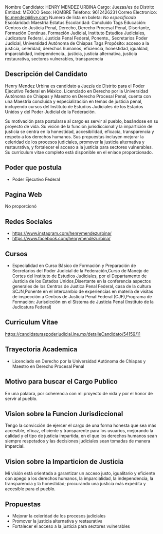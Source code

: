 Nombre Candidato: HENRY MENDEZ URBINA
Cargo: Juezas/es de Distrito
Entidad: MEXICO
Sexo: HOMBRE
Telefono: 9612426231
Correo Electronico: lic.mendez@live.com
Numero de lista en boleta: *No especificado*
Escolaridad: Maestría
Estatus Escolaridad: Concluido
Tags Educación: Centros de Justicia Penal, Derecho, Derecho Procesal Penal, Disertante, Formación Continua, Formación Judicial, Instituto Estudios Judiciales, Judicatura Federal, Justicia Penal Federal, Ponente., Secretarios Poder Judicial, Universidad Autónoma de Chiapas
Tags Propósito: acceso a la justicia, celeridad, derechos humanos, eficiencia, honestidad, igualdad, imparcialidad, independencia., justicia, justicia alternativa, justicia restaurativa, sectores vulnerables, transparencia


## Descripción del Candidato 

Henry Mendez Urbina es candidato a Juez/a de Distrito para el Poder Ejecutivo Federal en México. Licenciado en Derecho por la Universidad Autónoma de Chiapas y Maestro en Derecho Procesal Penal, cuenta con una Maestría concluida y especialización en temas de justicia penal, incluyendo cursos del Instituto de Estudios Judiciales de los Estados Unidos y del Poder Judicial de la Federación.

Su motivación para postularse al cargo es servir al pueblo, basándose en su proyecto de vida.  Su visión de la función jurisdiccional y la impartición de justicia se centra en la honestidad, accesibilidad, eficacia, transparencia y respeto a los derechos humanos. Sus propuestas incluyen mejorar la celeridad de los procesos judiciales, promover la justicia alternativa y restaurativa, y fortalecer el acceso a la justicia para sectores vulnerables. Su currículum vitae completo está disponible en el enlace proporcionado.


## Poder que postula

- Poder Ejecutivo Federal


## Pagina Web

No proporcionó


## Redes Sociales

- https://www.instagram.com/henrymendezurbina/
- https://www.facebook.com/henrymendezurbina/


## Cursos

- Especialidad en Curso Básico de Formación y Preparación de Secretarios del Poder Judicial de la Federación,Curso de Manejo de Cortes del Instituto de Estudios Judiciales, por el Departamento de Justicia de los Estados Unidos,Disertante en la conferencia aspectos generales de los Centros de Justica Penal Federal, casa de la cultura SCJN,Ponente en el intercambio de experiencias en materia de visitas de inspección a Centros de Justicia Penal Federal (CJF),Programa de Formación: Jurisdicción en el Sistema de Justicia Penal (Instituto de la Judicatura Federal)


## Curriculum Vitae

https://candidaturaspoderjudicial.ine.mx/detalleCandidato/54159/11


## Trayectoria Academica

- Licenciado en Derecho por la Universidad Autónoma de Chiapas y Maestro en Derecho Procesal Penal


## Motivo para buscar el Cargo Publico

En una palabra, por coherencia con mi proyecto de vida y por el honor de servir al pueblo.


## Vision sobre la Funcion Jurisdiccional

Tengo la convicción de ejercer el cargo de una forma honesta que sea más accesible, eficaz, eficiente y transparente para los usuarios, mejorando la calidad y el tipo de justicia impartida, en el que los derechos humanos sean siempre respetados y las decisiones judiciales sean tomadas de manera imparcial.


## Vision sobre la Imparticion de Justicia

Mi visión está orientada a garantizar un acceso justo, igualitario y eficiente con apego a los derechos humanos, la imparcialidad, la independencia, la transparencia y la honestidad; procurando una justicia más expedita y accesible para el pueblo.


## Propuestas

- Mejorar la celeridad de los procesos judiciales
- Promover la justicia alternativa y restaurativa
- Fortalecer el acceso a la justicia para sectores vulnerables

